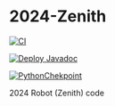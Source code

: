 # 2024-Zenith

[![CI](https://github.com/FirewallRobotics/2024-Zenith/actions/workflows/main.yml/badge.svg)](https://github.com/FirewallRobotics/2024-Zenith/actions/workflows/main.yml)

[![Deploy Javadoc](https://github.com/FirewallRobotics/2024-Zenith/actions/workflows/deploy-javadoc.yml/badge.svg)](https://github.com/FirewallRobotics/2024-Zenith/actions/workflows/deploy-javadoc.yml)

[![PythonChekpoint](https://github.com/FirewallRobotics/2024-Zenith/actions/workflows/main.yml/badge.svg)](https://github.com/FirewallRobotics/2024-Zenith/actions/workflows/python-VisionTester.yml)

2024 Robot (Zenith) code
